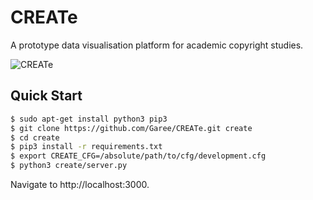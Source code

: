 # CREATe
A prototype data visualisation platform for academic copyright studies.

![CREATe](https://googledrive.com/host/0B6xpBIlxAFeqOXBYdVpXemlKSTA/create_screenshot.png)

## Quick Start

```sh
$ sudo apt-get install python3 pip3
$ git clone https://github.com/Garee/CREATe.git create
$ cd create
$ pip3 install -r requirements.txt
$ export CREATE_CFG=/absolute/path/to/cfg/development.cfg
$ python3 create/server.py
```

Navigate to http://localhost:3000.